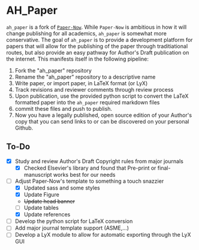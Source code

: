 # AH_Paper

`ah_paper` is a fork of [`Paper-Now`](https://peerj.github.io/paper-now/).  While `Paper-Now` is ambitious in how it will change publishing for all academics, `ah_paper` is somewhat more conservative.  The goal of `ah_paper` is to provide a development platform for papers that will allow for the publishing of the paper through traditiational routes, but also provide an easy pathway for Author's Draft publication on the internet.  This manifests itself in the following pipeline:

1. Fork the "ah_paper" repository
2. Rename the "ah_paper" repository to a descriptive name
3. Write paper, or import paper, in LaTeX format (or LyX)
4. Track revisions and reviewer comments through review process
5. Upon publication, use the provided python script to convert the LaTeX formatted paper into the `ah_paper` required markdown files
6. commit these files and push to publish.
7. Now you have a legally published, open source edition of your Author's copy that you can send links to or can be discovered on your personal Github.


## To-Do

- [x] Study and review Author's Draft Copyright rules from major journals
	- [x] Checked Elsevier's library and found that Pre-print or final-manuscript works best for our needs
- [ ] Adjust Paper-Now's template to something a touch snazzier
	- [x] Updated sass and some styles
	- [x] Update Figure
	- ~~Update head banner~~
	- [ ] Update tables
	- [x] Update references
- [ ] Develop the python script for LaTeX conversion
- [ ] Add major journal template support (ASME,...)
- [ ] Develop a LyX module to allow for automatic exporting through the LyX GUI
